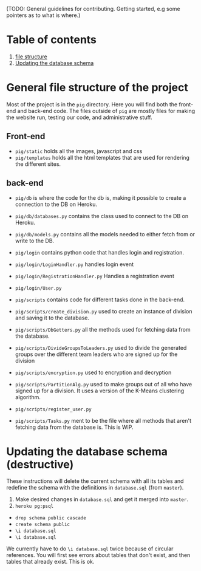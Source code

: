 (TODO: General guidelines for contributing. Getting started, e.g some pointers as to what is where.)

# Table of contents
1. [file structure](#FileStruct)
2. [Updating the database schema](#DatabaseSchema)

# General file structure of the project <a name="FileStruct"></a>
Most of the project is in the `pig` directory. 
Here you will find both the front-end and back-end code.
The files outside of `pig` are mostly files for making the website run, testing our code, and administrative stuff.

## Front-end
* `pig/static` holds all the images, javascript and css
* `pig/templates` holds all the html templates that are used for rendering the different sites.

## back-end
* `pig/db` is where the code for the db is, making it possible to create a connection to the DB on Heroku.
* `pig/db/databases.py` contains the class used to connect to the DB on Heroku.
* `pig/db/models.py` contains all the models needed to either fetch from or write to the DB.


* `pig/login` contains python code that handles login and registration.
* `pig/login/LoginHandler.py` handles login event
* `pig/login/RegistrationHandler.py` Handles a registration event
* `pig/login/User.py`


* `pig/scripts` contains code for different tasks done in the back-end.
* `pig/scripts/create_division.py` used to create an instance of division and saving it to the database.
* `pig/scripts/DbGetters.py` all the methods used for fetching data from the database.
* `pig/scripts/DivideGroupsToLeaders.py` used to divide the generated groups over the different team leaders who are signed up for the division
* `pig/scripts/encryption.py` used to encryption and decryption
* `pig/scripts/PartitionAlg.py` used to make groups out of all who have signed up for a division. It uses a version of the K-Means clustering algorithm.
* `pig/scripts/register_user.py`
* `pig/scripts/Tasks.py` ment to be the file where all methods that aren't fetching data from the database is. This is WiP.


# Updating the database schema (destructive) <a name="DatabaseSchema"></a>
These instructions will delete the current schema with all its tables 
and redefine the schema with the definitions in `database.sql` (from `master`).

1. Make desired changes in `database.sql` and get it merged into `master`.
2. `heroku pg:psql`
  * `drop schema public cascade`
  * `create schema public`
  * `\i database.sql`
  * `\i database.sql`

We currently have to do `\i database.sql` twice because of circular references. You will first see errors about tables that don't exist, and then tables that already exist. This is ok.
